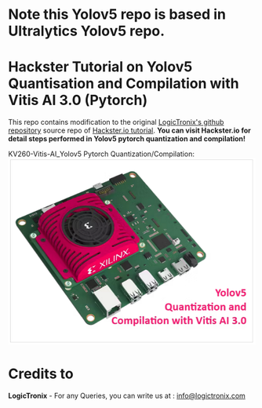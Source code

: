 # Note this Yolov5 repo is based in Ultralytics Yolov5 repo.

# Hackster Tutorial on Yolov5 Quantisation and Compilation with Vitis AI 3.0 (Pytorch)
This repo contains modification to the original [LogicTronix's github repository](https://github.com/LogicTronix/Vitis-AI-Reference-Tutorials) source repo of [Hackster.io tutorial](https://www.hackster.io/LogicTronix/yolov5-quantization-compilation-with-vitis-ai-3-0-for-kria-7b005d). 
**You can visit Hackster.io for detail steps performed in Yolov5 pytorch quantization and compilation!**


KV260-Vitis-AI_Yolov5 Pytorch Quantization/Compilation: 
![Yolov5-Quantization-Compilation-KV260](https://github.com/LogicTronix/Vitis-AI-Reference-Tutorials/blob/main/Quantizing-Compiling-Yolov5-Hackster-Tutorial/Yolov5-Quantization-Compilation-KV260.png)

# Credits to
**LogicTronix** - For any Queries, you can write us at : info@logictronix.com

